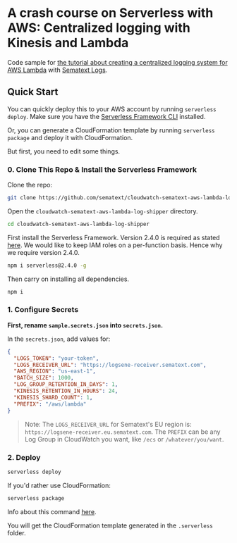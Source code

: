 # A crash course on Serverless with AWS: Centralized logging with Kinesis and Lambda

Code sample for [the tutorial about creating a centralized logging system for AWS Lambda](https://sematext.com/blog/centralized-aws-lambda-logs-kinesis-serverless/) with [Sematext Logs](https://sematext.com/logsene).

## Quick Start
You can quickly deploy this to your AWS account by running `serverless deploy`. Make sure you have the [Serverless Framework CLI](https://www.serverless.com/) installed.

Or, you can generate a CloudFormation template by running `serverless package` and deploy it with CloudFormation.

But first, you need to edit some things.

### 0. Clone This Repo & Install the Serverless Framework

Clone the repo:
```bash
git clone https://github.com/sematext/cloudwatch-sematext-aws-lambda-log-shipper.git
```

Open the `cloudwatch-sematext-aws-lambda-log-shipper` directory.
```bash
cd cloudwatch-sematext-aws-lambda-log-shipper
```

First install the Serverless Framework. Version 2.4.0 is required as stated [here](https://github.com/functionalone/serverless-iam-roles-per-function/issues/52). We would like to keep IAM roles on a per-function basis. Hence why we require version 2.4.0.
```bash
npm i serverless@2.4.0 -g
```

Then carry on installing all dependencies.

```bash
npm i
```

### 1. Configure Secrets

**First, rename `sample.secrets.json` into `secrets.json`.**

In the `secrets.json`, add values for: 

```json
{
  "LOGS_TOKEN": "your-token",
  "LOGS_RECEIVER_URL": "https://logsene-receiver.sematext.com",
  "AWS_REGION": "us-east-1",
  "BATCH_SIZE": 1000,
  "LOG_GROUP_RETENTION_IN_DAYS": 1,
  "KINESIS_RETENTION_IN_HOURS": 24,
  "KINESIS_SHARD_COUNT": 1,
  "PREFIX": "/aws/lambda"
}
```
> Note: The `LOGS_RECEIVER_URL` for Sematext's EU region is: `https://logsene-receiver.eu.sematext.com`. The `PREFIX` can be any Log Group in CloudWatch you want, like `/ecs` or `/whatever/you/want`.

### 2. Deploy

```bash
serverless deploy
```

If you'd rather use CloudFormation:

```bash
serverless package
```
Info about this command [here](https://www.serverless.com/framework/docs/providers/aws/cli-reference/package/).

You will get the CloudFormation template generated in the `.serverless` folder.
